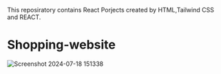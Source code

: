  
This reposiratory contains React Porjects created by HTML,Tailwind CSS and REACT.

# Shopping-website

![Screenshot 2024-07-18 151338](https://github.com/user-attachments/assets/f11fba3a-35f2-492d-9e88-168e8b86c1ac)

